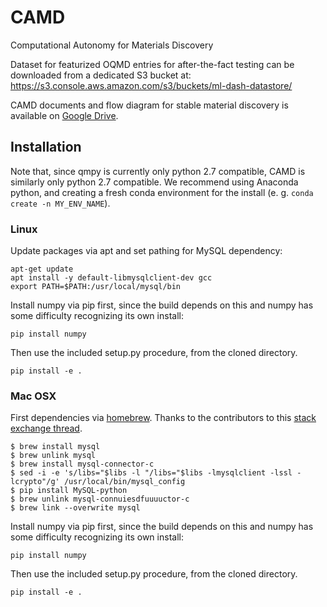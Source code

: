 # CAMD
Computational Autonomy for Materials Discovery

Dataset for featurized OQMD entries for after-the-fact testing can be downloaded from a dedicated S3 bucket at: https://s3.console.aws.amazon.com/s3/buckets/ml-dash-datastore/

CAMD documents and flow diagram for stable material discovery is available on [Google Drive](https://drive.google.com/open?id=1wvPy4qOzY_-AD5xar4SeUQ4GlcDrzF77).


## Installation

Note that, since qmpy is currently only python 2.7 compatible, CAMD is similarly
only python 2.7 compatible.  We recommend using Anaconda python, and creating a
fresh conda environment for the install (e. g. `conda create -n MY_ENV_NAME`).

### Linux

Update packages via apt and set pathing for MySQL dependency:

```angular2
apt-get update
apt install -y default-libmysqlclient-dev gcc
export PATH=$PATH:/usr/local/mysql/bin
```

Install numpy via pip first, since the build depends on this and numpy has some difficulty recognizing
its own install:

```angular2
pip install numpy
```

Then use the included setup.py procedure, from the cloned directory.

```angular2
pip install -e .
```

### Mac OSX

First dependencies via [homebrew](https://brew.sh/). Thanks to the contributors to this 
[stack exchange thread](https://stackoverflow.com/questions/12218229/my-config-h-file-not-found-when-intall-mysql-python-on-osx-10-8).

```angular2
$ brew install mysql
$ brew unlink mysql
$ brew install mysql-connector-c
$ sed -i -e 's/libs="$libs -l "/libs="$libs -lmysqlclient -lssl -lcrypto"/g' /usr/local/bin/mysql_config
$ pip install MySQL-python
$ brew unlink mysql-connuiesdfuuuuctor-c
$ brew link --overwrite mysql
```

Install numpy via pip first, since the build depends on this and numpy has some difficulty recognizing
its own install:

```angular2
pip install numpy
```

Then use the included setup.py procedure, from the cloned directory.

```angular2
pip install -e .
```

